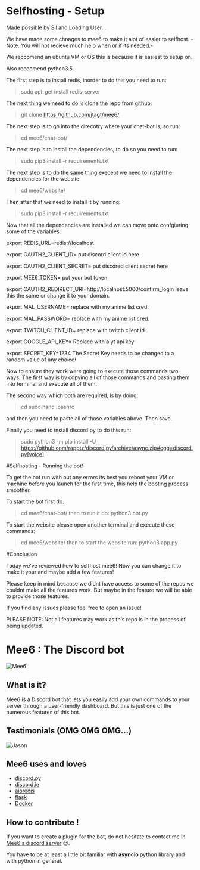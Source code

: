 # Selfhosting - Setup

Made possible by Sil and Loading User...

We have made some chnages to mee6 to make it alot of easier to selfhost. -Note. You will not recieve much help when or if its needed.-

We reccomend an ubuntu VM or OS this is because it is easiest to setup on. 

Also reccomend python3.5.


The first step is to install redis, inorder to do this you need to run:
>sudo apt-get install redis-server

The next thing we need to do is clone the repo from github:
>git clone https://github.com/jtagt/mee6/

The next step is to go into the direcotry where your chat-bot is, so run:
>cd mee6/chat-bot/

The next step is to install the dependencies, to do so you need to run:
>sudo pip3 install -r requirements.txt

The next step is to do the same thing execept we need to install the dependencies for the website:
>cd mee6/website/

Then after that we need to install it by running:
>sudo pip3 install -r requirements.txt

Now that all the dependencies are installed we can move onto confgiuring some of the variables.

export REDIS_URL=redis://localhost 

export OAUTH2_CLIENT_ID= put discord client id here

export OAUTH2_CLIENT_SECRET= put discored client secret here

export MEE6_TOKEN= put your bot token

export OAUTH2_REDIRECT_URI=http://localhost:5000/confirm_login leave this the same or change it to your domain.

export MAL_USERNAME= replace with my anime list cred.

export MAL_PASSWORD= replace with my anime list cred.

export TWITCH_CLIENT_ID= replace with twitch client id

export GOOGLE_API_KEY= Replace with a yt api key 

export SECRET_KEY=1234 The Secret Key needs to be changed to a random value of any choice!

Now to ensure they work were going to execute those commands two ways.
The first way is by copying all of those commands and pasting them into terminal and execute all of them.

The second way which both are required, is by doing:
>cd 
>sudo nano .bashrc

and then you need to paste all of those variables above. Then save.

Finally you need to install discord.py to do this run:
>sudo python3 -m pip install -U https://github.com/rapptz/discord.py/archive/async.zip#egg=discord.py[voice]

#Selfhosting - Running the bot!

To get the bot run with out any errors its best you reboot your VM or machine before you launch for the first time, this help the booting process smoother. 

To start the bot first do:
>cd mee6/chat-bot/
then to run it do:
>python3 bot.py


To start the website please open another terminal and execute these commands:
>cd mee6/website/
then to start the website run:
>python3 app.py


#Conclusion

Today we've reviewed how to selfhost mee6! Now you can change it to make it your and maybe add a few features!

Please keep in mind because we didnt have access to some of the repos we couldnt make all the features work. But maybe in the feature we will be able to provide those features.

If you find any issues please feel free to open an issue!


PLEASE NOTE: Not all features may work as this repo is in the process of being updated.






# Mee6 : The Discord bot
![Mee6](http://mee6.xyz/static/img/meeseeks.png)

## What is it?
Mee6 is a Discord bot that lets you easily add your own commands to your server
through a user-friendly dashboard. But this is just one of the numerous features 
of this bot.

## Testimonials (OMG OMG OMG...)
![Jason](http://i.imgur.com/sXXQy61.png)

## Mee6 uses and loves

- [discord.py](https://github.com/Rapptz/discord.py)
- [discord.ie](https://github.com/qeled/discordie)
- [aioredis](https://github.com/aio-libs/aioredis)
- [flask](http://flask.pocoo.org)
- [Docker](https://www.docker.com/)

## How to contribute !

If you want to create a plugin for the bot, do not hesitate to contact me in 
[Mee6's discord server](https://discord.gg/mee6) :wink:.

You have to be at least a little bit familiar with **asyncio** python library 
and with python in general.
